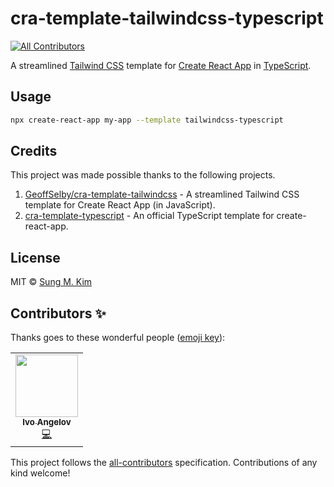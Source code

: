 # cra-template-tailwindcss-typescript
<!-- ALL-CONTRIBUTORS-BADGE:START - Do not remove or modify this section -->
[![All Contributors](https://img.shields.io/badge/all_contributors-1-orange.svg?style=flat-square)](#contributors-)
<!-- ALL-CONTRIBUTORS-BADGE:END -->

A streamlined [Tailwind CSS](https://tailwindcss.com) template for [Create React App](https://github.com/facebook/create-react-app) in [TypeScript](https://www.typescriptlang.org/).

## Usage

```bash
npx create-react-app my-app --template tailwindcss-typescript
```

## Credits

This project was made possible thanks to the following projects.

1. [GeoffSelby/cra-template-tailwindcss](https://github.com/GeoffSelby/cra-template-tailwindcss) - A streamlined Tailwind CSS template for Create React App (in JavaScript).
2. [cra-template-typescript](https://github.com/facebook/create-react-app/tree/master/packages/cra-template-typescript) - An official TypeScript template for create-react-app.

## License

MIT © [Sung M. Kim](https://sung.codes)

## Contributors ✨

Thanks goes to these wonderful people ([emoji key](https://allcontributors.org/docs/en/emoji-key)):

<!-- ALL-CONTRIBUTORS-LIST:START - Do not remove or modify this section -->
<!-- prettier-ignore-start -->
<!-- markdownlint-disable -->
<table>
  <tr>
    <td align="center"><a href="https://www.jagdcake.com/"><img src="https://avatars3.githubusercontent.com/u/28141754?v=4" width="100px;" alt=""/><br /><sub><b>Ivo Angelov</b></sub></a><br /><a href="https://github.com/dance2die/cra-template-tailwindcss-typescript/commits?author=JagdCake" title="Code">💻</a></td>
  </tr>
</table>

<!-- markdownlint-enable -->
<!-- prettier-ignore-end -->
<!-- ALL-CONTRIBUTORS-LIST:END -->

This project follows the [all-contributors](https://github.com/all-contributors/all-contributors) specification. Contributions of any kind welcome!